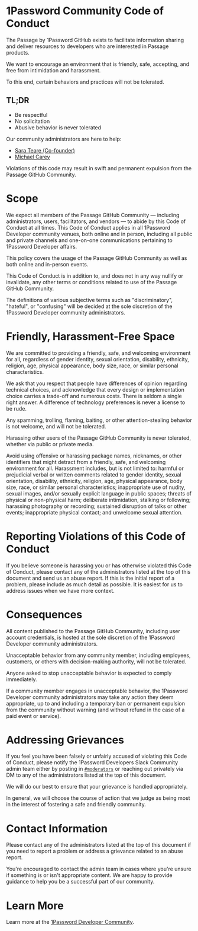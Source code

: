 # 1Password Community Code of Conduct
The Passage by 1Password GitHub exists to facilitate information sharing and deliver resources to developers who are interested in Passage products.

We want to encourage an environment that is friendly, safe, accepting, and free from intimidation and harassment.

To this end, certain behaviors and practices will not be tolerated.

## TL;DR
- Be respectful
- No solicitation
- Abusive behavior is never tolerated

Our community administrators are here to help:
- [Sara Teare (Co-founder)](https://1password-devs.slack.com/team/U032CAY0DAB)
- [Michael Carey](https://1password-devs.slack.com/team/U03KJ86AUS3)

Violations of this code may result in swift and permanent expulsion from the Passage GitHub Community.

# Scope
We expect all members of the Passage GitHub Community — including administrators, users, facilitators, and vendors — to abide by this Code of Conduct at all times. This Code of Conduct applies in all 1Password Developer community venues, both online and in person, including all public and private channels and one-on-one communications pertaining to 1Password Developer affairs.

This policy covers the usage of the Passage GitHub Community as well as both online and in-person events.

This Code of Conduct is in addition to, and does not in any way nullify or invalidate, any other terms or conditions related to use of the Passage GitHub Community.

The definitions of various subjective terms such as "discriminatory", "hateful", or "confusing" will be decided at the sole discretion of the 1Password Developer community administrators.

# Friendly, Harassment-Free Space
We are committed to providing a friendly, safe, and welcoming environment for all, regardless of gender identity, sexual orientation, disability, ethnicity, religion, age, physical appearance, body size, race, or similar personal characteristics.

We ask that you respect that people have differences of opinion regarding technical choices, and acknowledge that every design or implementation choice carries a trade-off and numerous costs. There is seldom a single right answer. A difference of technology preferences is never a license to be rude.

Any spamming, trolling, flaming, baiting, or other attention-stealing behavior is not welcome, and will not be tolerated.

Harassing other users of the Passage GitHub Community is never tolerated, whether via public or private media.

Avoid using offensive or harassing package names, nicknames, or other identifiers that might detract from a friendly, safe, and welcoming environment for all. Harassment includes, but is not limited to: harmful or prejudicial verbal or written comments related to gender identity, sexual orientation, disability, ethnicity, religion, age, physical appearance, body size, race, or similar personal characteristics; inappropriate use of nudity, sexual images, and/or sexually explicit language in public spaces; threats of physical or non-physical harm; deliberate intimidation, stalking or following; harassing photography or recording; sustained disruption of talks or other events; inappropriate physical contact; and unwelcome sexual attention.

# Reporting Violations of this Code of Conduct
If you believe someone is harassing you or has otherwise violated this Code of Conduct, please contact any of the administrators listed at the top of this document and send us an abuse report. If this is the initial report of a problem, please include as much detail as possible. It is easiest for us to address issues when we have more context.

# Consequences
All content published to the Passage GitHub Community, including user account credentials, is hosted at the sole discretion of the 1Password Developer community administrators.

Unacceptable behavior from any community member, including employees, customers, or others with decision-making authority, will not be tolerated.

Anyone asked to stop unacceptable behavior is expected to comply immediately.

If a community member engages in unacceptable behavior, the 1Password Developer community administrators may take any action they deem appropriate, up to and including a temporary ban or permanent expulsion from the community without warning (and without refund in the case of a paid event or service).

# Addressing Grievances
If you feel you have been falsely or unfairly accused of violating this Code of Conduct, please notify the 1Password Developers Slack Community admin team either by posting in [`#moderators`](https://1password-devs.slack.com/archives/C0331DJL882) or reaching out privately via DM to any of the administrators listed at the top of this document.

We will do our best to ensure that your grievance is handled appropriately.

In general, we will choose the course of action that we judge as being most in the interest of fostering a safe and friendly community.

# Contact Information
Please contact any of the administrators listed at the top of this document if you need to report a problem or address a grievance related to an abuse report.

You're encouraged to contact the admin team in cases where you're unsure if something is or isn't appropriate content. We are happy to provide guidance to help you be a successful part of our community.

# Learn More
Learn more at the [1Password Developer Community](https://developer.1password.com/code-of-conduct/).
